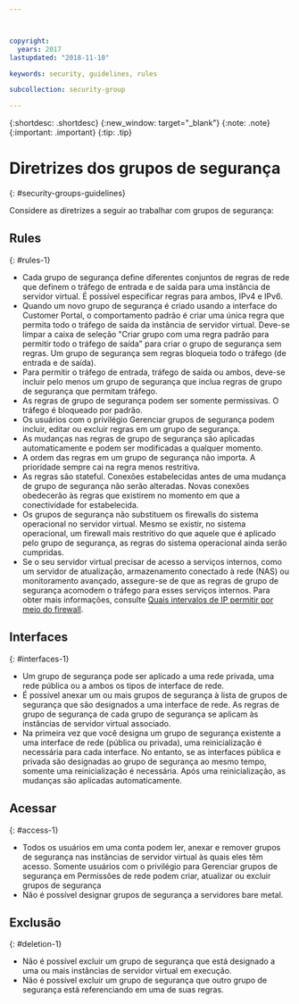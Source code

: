 ```yaml
---



copyright:
  years: 2017
lastupdated: "2018-11-10"

keywords: security, guidelines, rules

subcollection: security-group

---
```


{:shortdesc: .shortdesc}
{:new_window: target="_blank"}
{:note: .note}
{:important: .important}
{:tip: .tip}

# Diretrizes dos grupos de segurança
{: #security-groups-guidelines}

Considere as diretrizes a seguir ao trabalhar com grupos de segurança:

## Rules
{: #rules-1}

* Cada grupo de segurança define diferentes conjuntos de regras de rede que definem o tráfego de entrada e de saída para uma instância de servidor virtual. É possível especificar regras para ambos, IPv4 e IPv6.
* Quando um novo grupo de segurança é criado usando a interface do Customer Portal, o comportamento padrão é criar uma única regra que permita todo o tráfego de saída da instância de servidor virtual. Deve-se limpar a caixa de seleção "Criar grupo com uma regra padrão para permitir todo o tráfego de saída" para criar o grupo de segurança sem regras. Um grupo de segurança sem regras bloqueia todo o tráfego (de entrada e de saída).
* Para permitir o tráfego de entrada, tráfego de saída ou ambos, deve-se incluir pelo menos um grupo de segurança que inclua regras de grupo de segurança que permitam tráfego.
* As regras de grupo de segurança podem ser somente permissivas. O tráfego é bloqueado por padrão.
* Os usuários com o privilégio Gerenciar grupos de segurança podem incluir, editar ou excluir regras em um grupo de segurança.
* As mudanças nas regras de grupo de segurança são aplicadas automaticamente e podem ser modificadas a qualquer momento.
* A ordem das regras em um grupo de segurança não importa. A prioridade sempre cai na regra menos restritiva.
* As regras são stateful. Conexões estabelecidas antes de uma mudança de grupo de segurança não serão alteradas. Novas conexões obedecerão às regras que existirem no momento em que a conectividade for estabelecida.
* Os grupos de segurança não substituem os firewalls do sistema operacional no servidor virtual. Mesmo se existir, no sistema operacional, um firewall mais restritivo do que aquele que é aplicado pelo grupo de segurança, as regras do sistema operacional ainda serão cumpridas.
* Se o seu servidor virtual precisar de acesso a serviços internos, como um servidor de atualização, armazenamento conectado à rede (NAS) ou monitoramento avançado, assegure-se de que as regras de grupo de segurança acomodem o tráfego para esses serviços internos. Para obter mais informações, consulte [Quais intervalos de IP permitir por meio do firewall](/docs/infrastructure/hardware-firewall-dedicated?topic=hardware-firewall-dedicated-ibm-cloud-ip-ranges).

## Interfaces
{: #interfaces-1}

* Um grupo de segurança pode ser aplicado a uma rede privada, uma rede pública ou a ambos os tipos de interface de rede.
* É possível anexar um ou mais grupos de segurança à lista de grupos de segurança que são designados a uma interface de rede. As regras de grupo de segurança de cada grupo de segurança se aplicam às instâncias de servidor virtual associado.
* Na primeira vez que você designa um grupo de segurança existente a uma interface de rede (pública ou privada), uma reinicialização é necessária para cada interface.  No entanto, se as interfaces pública e privada são designadas ao grupo de segurança ao mesmo tempo, somente uma reinicialização é necessária.  Após uma reinicialização, as mudanças são aplicadas automaticamente.

## Acessar
{: #access-1}

* Todos os usuários em uma conta podem ler, anexar e remover grupos de segurança nas instâncias de servidor virtual às quais eles têm acesso. Somente usuários com o privilégio para Gerenciar grupos de segurança em Permissões de rede podem criar, atualizar ou excluir grupos de segurança
* Não é possível designar grupos de segurança a servidores bare metal.

## Exclusão
{: #deletion-1}

* Não é possível excluir um grupo de segurança que está designado a uma ou mais instâncias de servidor virtual em execução.
* Não é possível excluir um grupo de segurança que outro grupo de segurança está referenciando em uma de suas regras.
